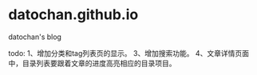 # datochan.github.io
datochan's blog


todo:
1、增加分类和tag列表页的显示。
3、增加搜索功能。
4、文章详情页面中，目录列表要跟着文章的进度高亮相应的目录项目。